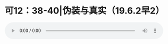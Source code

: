 # 可12：38-40|伪装与真实（19.6.2早2）

<audio style="width: 100%;" preload="false" controls controlslist="nodownload"><source src="//cdn.wechat.edu.pl/audio/mp3/old/27547.mp3" type="audio/mpeg">Your browser does not support the audio element.</audio>


